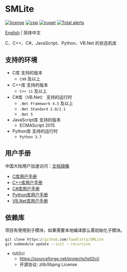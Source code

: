 # SMLite

[![license](https://img.shields.io/github/license/fawdlstty/SMLite?color=09f)](./LICENSE)
[![cpp](https://img.shields.io/lgtm/grade/cpp/github/fawdlstty/SMLite)](https://lgtm.com/projects/g/fawdlstty/SMLite)
[![nuget](https://img.shields.io/nuget/dt/Fawdlstty.SMLite?label=nuget%20downloads)](https://www.nuget.org/packages/Fawdlstty.SMLite)
[![Total alerts](https://img.shields.io/lgtm/alerts/g/fawdlstty/SMLite.svg?logo=lgtm)](https://lgtm.com/projects/g/fawdlstty/SMLite/alerts/)

<!--
[![csharp](https://img.shields.io/lgtm/grade/csharp/github/fawdlstty/SMLite)](https://lgtm.com/projects/g/fawdlstty/SMLite)
[![python](https://img.shields.io/lgtm/grade/python/github/fawdlstty/SMLite)](https://lgtm.com/projects/g/fawdlstty/SMLite)
[![AppVeyor Build](https://img.shields.io/appveyor/build/fawdlstty/SMLite)](https://ci.appveyor.com/project/fawdlstty/SMLite)
[![Coverage Status](https://coveralls.io/repos/github/fawdlstty/SMLite/badge.svg)](https://coveralls.io/github/fawdlstty/SMLite)
-->

[English](./README.md) | 简体中文

C、C++、C#、JavaScript、Python、VB.Net 的状态机库

## 支持的环境

- C库 支持的版本
    + `C99` 及以上
- C++库 支持的版本
    + `C++ 11` 及以上
- C#库（VB.Net） 支持的运行时
    + `.Net Framework 4.5` 及以上
    + `.Net Standard 2.0/2.1`
    + `.Net 5`
- JavaScript库 支持的版本
    + ECMAScript 2015
- Python库 支持的运行时
    + `Python 3.7`

## 用户手册

中国大陆用户加速访问：[文档镜像](https://www.fawdlstty.com/smlite/)

- [C库用户手册](docs/chapters/c_zh.md)
- [C++库用户手册](docs/chapters/cpp_zh.md)
- [C#库用户手册](docs/chapters/csharp_zh.md)
- [Python库用户手册](docs/chapters/python_zh.md)
- [VB.Net库用户手册](docs/chapters/vb.net_zh.md)

## 依赖库

项目有使用到子模块，如果需要本地编译那么需初始化子模块。

```cmd
git clone https://github.com/fawdlstty/SMLite
git submodule update --init --recursive
```

- tstl2cl
    + https://sourceforge.net/projects/tstl2cl/
    + 开源协议: zlib/libpng License
